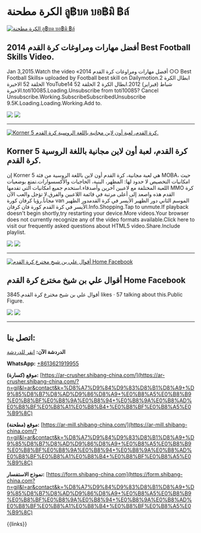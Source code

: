 # الكرة مطحنة ลู฿บด บอ฿มิ ฿ล์

<a href="https://swt.shibang-china.com/?n=gjl&l=ar&img&k=%D8%A7%D9%84%D9%83%D8%B1%D8%A9+%D9%85%D8%B7%D8%AD%D9%86%D8%A9+%E0%B8%A5%E0%B8%B9%E0%B8%BF%E0%B8%9A%E0%B8%94+%E0%B8%9A%E0%B8%AD%E0%B8%BF%E0%B8%A1%E0%B8%B4+%E0%B8%BF%E0%B8%A5%E0%B9%8C" target="_blank">![الكرة مطحنة ลู฿บด บอ฿มิ ฿ล์](http://static.shibang-china.com/all-800x300/187.jpg)</a>

## أفضل مهارات ومراوغات كرة القدم 2014 Best Football Skills Video.
Jan 3,2015.Watch the video «أفضل مهارات ومراوغات كرة القدم 2014 ○○ Best Football Skills» uploaded by Football best skill on Dailymotion.ابطال الكرة 2 الحلقة 52 الاخيرة YouTube14 شباط (فبراير) 2012.ابطال الكرة 2 الحلقة 52 الاخيرة.toti10085.Loading.Unsubscribe from toti10085? Cancel Unsubscribe.Working.SubscribeSubscribedUnsubscribe 9.5K.Loading.Loading.Working.Add to.


<a href="https://whatsapp.shibangsoft.com/WhatsApp.php" target="_blank" title="WhatsApp">![](http://static.shibang-china.com/icon/whatsapp.png)</a> <a href="https://swt.shibang-china.com/?n=gjl&l=ar&icon&k=%D8%A7%D9%84%D9%83%D8%B1%D8%A9+%D9%85%D8%B7%D8%AD%D9%86%D8%A9+%E0%B8%A5%E0%B8%B9%E0%B8%BF%E0%B8%9A%E0%B8%94+%E0%B8%9A%E0%B8%AD%E0%B8%BF%E0%B8%A1%E0%B8%B4+%E0%B8%BF%E0%B8%A5%E0%B9%8C" target="_blank">![](http://static.shibang-china.com/icon/chat-ar.png)</a>

---

<a href="https://swt.shibang-china.com/?n=gjl&l=ar&img&k=%D8%A7%D9%84%D9%83%D8%B1%D8%A9+%D9%85%D8%B7%D8%AD%D9%86%D8%A9+%E0%B8%A5%E0%B8%B9%E0%B8%BF%E0%B8%9A%E0%B8%94+%E0%B8%9A%E0%B8%AD%E0%B8%BF%E0%B8%A1%E0%B8%B4+%E0%B8%BF%E0%B8%A5%E0%B9%8C" target="_blank">![Korner 5 كرة القدم، لعبة أون لاين مجانية باللغة الروسية كرة القدم.](http://static.shibang-china.com/all-800x300/436.jpg)</a>

## Korner 5 كرة القدم، لعبة أون لاين مجانية باللغة الروسية كرة القدم.
إن Korner 5 هي لعبة مجانية، كرة القدم أون لاين باللغة الروسية من فئة МОВА، حيث امكانيات التخصيص لا حدود لها: المظهر، البنية، الحاجيات والأكسسوارات.تمتع بوضعيات اللعبة المختلفة مع لاعبين آخرين وأصدقاء.استخدم جميع امكانيات التي تقدمها MMO كرة القدم هذه واصعد إلى أعلى مرتبة في قائمة اللاعبين والفرق.لا تؤجل والعب الآن مجاناً.رؤيا كرفان كورة van الموسم الثاني دور الظهير الأيسر في كرة القدمدور الظهير الأيسر في كرة القدم كورة فان كرفان.Info.Shopping.Tap to unmute.If playback doesn&#39;t begin shortly,try restarting your device.More videos.Your browser does not currently recognize any of the video formats available.Click here to visit our frequently asked questions about HTML5 video.Share.Include playlist.


<a href="https://whatsapp.shibangsoft.com/WhatsApp.php" target="_blank" title="WhatsApp">![](http://static.shibang-china.com/icon/whatsapp.png)</a> <a href="https://swt.shibang-china.com/?n=gjl&l=ar&icon&k=%D8%A7%D9%84%D9%83%D8%B1%D8%A9+%D9%85%D8%B7%D8%AD%D9%86%D8%A9+%E0%B8%A5%E0%B8%B9%E0%B8%BF%E0%B8%9A%E0%B8%94+%E0%B8%9A%E0%B8%AD%E0%B8%BF%E0%B8%A1%E0%B8%B4+%E0%B8%BF%E0%B8%A5%E0%B9%8C" target="_blank">![](http://static.shibang-china.com/icon/chat-ar.png)</a>

---

<a href="https://swt.shibang-china.com/?n=gjl&l=ar&img&k=%D8%A7%D9%84%D9%83%D8%B1%D8%A9+%D9%85%D8%B7%D8%AD%D9%86%D8%A9+%E0%B8%A5%E0%B8%B9%E0%B8%BF%E0%B8%9A%E0%B8%94+%E0%B8%9A%E0%B8%AD%E0%B8%BF%E0%B8%A1%E0%B8%B4+%E0%B8%BF%E0%B8%A5%E0%B9%8C" target="_blank">![أقوال علي بن شيخ  مخترع كرة القدم Home Facebook](http://static.shibang-china.com/all-800x300/1067.jpg)</a>

## أقوال علي بن شيخ  مخترع كرة القدم Home Facebook
أقوال علي بن شيخ  مخترع كرة القدم.3845 likes · 57 talking about this.Public Figure.

<a href="https://whatsapp.shibangsoft.com/WhatsApp.php" target="_blank" title="WhatsApp">![](http://static.shibang-china.com/icon/whatsapp.png)</a> <a href="https://swt.shibang-china.com/?n=gjl&l=ar&icon&k=%D8%A7%D9%84%D9%83%D8%B1%D8%A9+%D9%85%D8%B7%D8%AD%D9%86%D8%A9+%E0%B8%A5%E0%B8%B9%E0%B8%BF%E0%B8%9A%E0%B8%94+%E0%B8%9A%E0%B8%AD%E0%B8%BF%E0%B8%A1%E0%B8%B4+%E0%B8%BF%E0%B8%A5%E0%B9%8C" target="_blank">![](http://static.shibang-china.com/icon/chat-ar.png)</a>

---
## اتصل بنا:

**الدردشة الآن:** [انقر للدردشة](https://swt.shibang-china.com?n=gjl&l=ar&contact&k=%D8%A7%D9%84%D9%83%D8%B1%D8%A9+%D9%85%D8%B7%D8%AD%D9%86%D8%A9+%E0%B8%A5%E0%B8%B9%E0%B8%BF%E0%B8%9A%E0%B8%94+%E0%B8%9A%E0%B8%AD%E0%B8%BF%E0%B8%A1%E0%B8%B4+%E0%B8%BF%E0%B8%A5%E0%B9%8C)

**WhatsApp:**  [+8613621919955](https://whatsapp.shibangsoft.com/WhatsApp.php)

**موقع (كسارة):** [https://ar-crusher.shibang-china.com/](https://ar-crusher.shibang-china.com/?n=gjl&l=ar&contact&k=%D8%A7%D9%84%D9%83%D8%B1%D8%A9+%D9%85%D8%B7%D8%AD%D9%86%D8%A9+%E0%B8%A5%E0%B8%B9%E0%B8%BF%E0%B8%9A%E0%B8%94+%E0%B8%9A%E0%B8%AD%E0%B8%BF%E0%B8%A1%E0%B8%B4+%E0%B8%BF%E0%B8%A5%E0%B9%8C)

**موقع (مطحنة):** [https://ar-mill.shibang-china.com/](https://ar-mill.shibang-china.com/?n=gjl&l=ar&contact&k=%D8%A7%D9%84%D9%83%D8%B1%D8%A9+%D9%85%D8%B7%D8%AD%D9%86%D8%A9+%E0%B8%A5%E0%B8%B9%E0%B8%BF%E0%B8%9A%E0%B8%94+%E0%B8%9A%E0%B8%AD%E0%B8%BF%E0%B8%A1%E0%B8%B4+%E0%B8%BF%E0%B8%A5%E0%B9%8C)

**نموذج الاستفسار:** [https://form.shibang-china.com](https://form.shibang-china.com?n=gjl&l=ar&contact&k=%D8%A7%D9%84%D9%83%D8%B1%D8%A9+%D9%85%D8%B7%D8%AD%D9%86%D8%A9+%E0%B8%A5%E0%B8%B9%E0%B8%BF%E0%B8%9A%E0%B8%94+%E0%B8%9A%E0%B8%AD%E0%B8%BF%E0%B8%A1%E0%B8%B4+%E0%B8%BF%E0%B8%A5%E0%B9%8C)

{{links}}